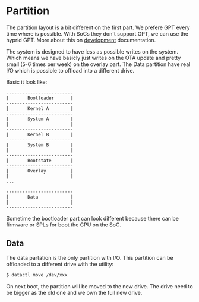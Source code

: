 # Partition

The partition layout is a bit different on the first part. We prefere GPT every time where is possible. With SoCs they don't support GPT, we can use the hyprid GPT. More about this on [development](development.mnd) documentation.

The system is designed to have less as possible writes on the system. Which means we have basicly just writes on the OTA update and pretty small (5-6 times per week) on the overlay part. The Data partition have real I/O which is possible to offload into a different drive.

Basic it look like:

```
-------------------------
|       Bootloader      |
-------------------------
|       Kernel A        |
-------------------------
|       System A        |
|                       |
-------------------------
|       Kernel B        |
-------------------------
|       System B        |
|                       |
-------------------------
|       Bootstate       |
-------------------------
|       Overlay         |
|                       |
...

-------------------------
|       Data            |
|                       |
-------------------------
```

Sometime the bootloader part can look different because there can be firmware or SPLs for boot the CPU on the SoC.

## Data

The data partation is the only partition with I/O. This partition can be offloaded to a different drive with the utility:
```sh
$ datactl move /dev/xxx
```

On next boot, the partition will be moved to the new drive. The drive need to be bigger as the old one and we own the full new drive.
